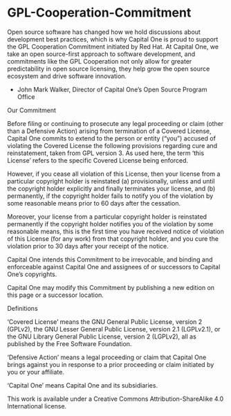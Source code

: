 # GPL-Cooperation-Commitment

Open source software has changed how we hold discussions about development best practices, which is why Capital One is proud to support the GPL Cooperation Commitment initiated by Red Hat. At Capital One, we take an open source-first approach to software development, and commitments like the GPL Cooperation not only allow for greater predictability in open source licensing, they help grow the open source ecosystem and drive software innovation. 

- John Mark Walker, Director of Capital One’s Open Source Program Office

Our Commitment

Before filing or continuing to prosecute any legal proceeding or claim (other than a Defensive Action) arising from termination of a Covered License, Capital One commits to extend to the person or entity (“you”) accused of violating the Covered License the following provisions regarding cure and reinstatement, taken from GPL version 3. As used here, the term ‘this License’ refers to the specific Covered License being enforced.

However, if you cease all violation of this License, then your license from a particular copyright holder is reinstated (a) provisionally, unless and until the copyright holder explicitly and finally terminates your license, and (b) permanently, if the copyright holder fails to notify you of the violation by some reasonable means prior to 60 days after the cessation.

Moreover, your license from a particular copyright holder is reinstated permanently if the copyright holder notifies you of the violation by some reasonable means, this is the first time you have received notice of violation of this License (for any work) from that copyright holder, and you cure the violation prior to 30 days after your receipt of the notice.

Capital One intends this Commitment to be irrevocable, and binding and enforceable against Capital One and assignees of or successors to Capital One’s copyrights.

Capital One may modify this Commitment by publishing a new edition on this page or a successor location.

Definitions

‘Covered License’ means the GNU General Public License, version 2 (GPLv2), the GNU Lesser General Public License, version 2.1 (LGPLv2.1), or the GNU Library General Public License, version 2 (LGPLv2), all as published by the Free Software Foundation.

‘Defensive Action’ means a legal proceeding or claim that Capital One brings against you in response to a prior proceeding or claim initiated by you or your affiliate.

‘Capital One’ means Capital One and its subsidiaries.

This work is available under a Creative Commons Attribution-ShareAlike 4.0 International license.
